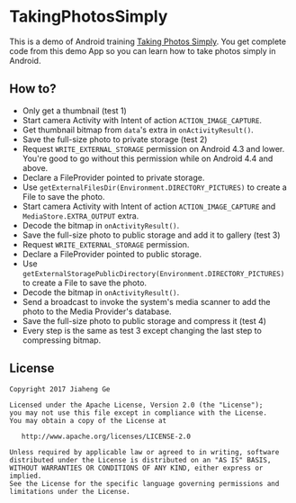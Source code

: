 # TakingPhotosSimply
This is a demo of Android training [Taking Photos Simply](https://developer.android.com/training/camera/photobasics.html). You get complete code from this demo App so you can learn how to take photos simply in Android.

## How to?
- Only get a thumbnail (test 1)
 - Start camera Activity with Intent of action `ACTION_IMAGE_CAPTURE`.
 - Get thumbnail bitmap from `data`'s extra in `onActivityResult()`.
- Save the full-size photo to private storage (test 2)
 - Request `WRITE_EXTERNAL_STORAGE` permission on Android 4.3 and lower. You're good to go without this permission while on Android 4.4 and above.
 - Declare a FileProvider pointed to private storage.
 - Use `getExternalFilesDir(Environment.DIRECTORY_PICTURES)` to create a File to save the photo.
 - Start camera Activity with Intent of action `ACTION_IMAGE_CAPTURE` and `MediaStore.EXTRA_OUTPUT` extra.
 - Decode the bitmap in `onActivityResult()`.
- Save the full-size photo to public storage and add it to gallery (test 3)
 - Request `WRITE_EXTERNAL_STORAGE` permission.
 - Declare a FileProvider pointed to public storage.
 - Use `getExternalStoragePublicDirectory(Environment.DIRECTORY_PICTURES)` to create a File to save the photo.
 - Decode the bitmap in `onActivityResult()`.
 - Send a broadcast to invoke the system's media scanner to add the photo to the Media Provider's database.
- Save the full-size photo to public storage and compress it (test 4)
 - Every step is the same as test 3 except changing the last step to compressing bitmap.
 
## License

    Copyright 2017 Jiaheng Ge

    Licensed under the Apache License, Version 2.0 (the "License");
    you may not use this file except in compliance with the License.
    You may obtain a copy of the License at

       http://www.apache.org/licenses/LICENSE-2.0

    Unless required by applicable law or agreed to in writing, software
    distributed under the License is distributed on an "AS IS" BASIS,
    WITHOUT WARRANTIES OR CONDITIONS OF ANY KIND, either express or implied.
    See the License for the specific language governing permissions and
    limitations under the License.
